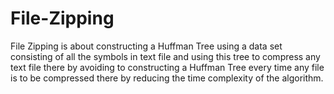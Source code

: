 # File-Zipping
File Zipping is about constructing a Huffman Tree using a data set consisting of all the symbols in text file and using this tree to compress any text file there by avoiding to constructing a Huffman Tree every time any file is to be compressed there by reducing the time complexity of the algorithm.
